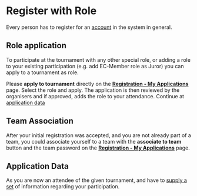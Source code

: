 # Register with Role

Every person has to register for an [account](account.md) in the system in general.

## Role application

To participate at the tournament with any other special role, or adding a role to your existing participation (e.g. add EC-Member role as Juror) you can apply to a tournament as role.

Please  **apply to tournament** directly on the [**Registration - My Applications**](https://cc.iypt.org/registration/list) page. Select the role and apply. The application is then reviewed by the organisers and if approved, adds the role to your attendance. Continue at [application data](participation_data.md)

## Team Association

After your initial registration was accepted, and you are not already part of a team, you could associate yourself to a team with the **associate to team** button and the team password on the [**Registration - My Applications**](https://cc.iypt.org/registration/list) page.

## Application Data

As you are now an attendee of the given tournament, and have to [supply a set](participation_data.md) of information regarding your participation.



